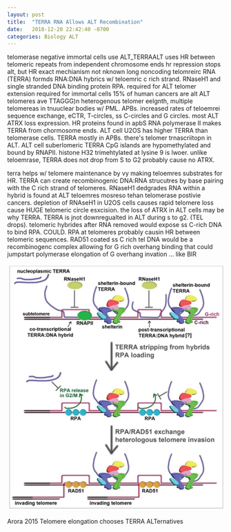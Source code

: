 ```yaml
---
layout: post
title:  "TERRA RNA Allows ALT Recombination"
date:   2018-12-20 22:42:40 -0700
categories: Biology ALT
---
```



telomerase negative immortal cells use ALT_TERRAALT uses HR between telomeric repeats from independent chromosome ends
hr repression stops alt, but HR exact mechianism not nknown
long noncoding telomreirc RNA (TERRA) formds RNA:DNA hybrics w/ teloemric c rich strand.
RNaseH1 and single stranded DNA binding protein RPA. required for ALT
telomer extension required for immortal cells
15% of human cancers are alt
ALT telomeres ave TTAGGG)n
heterogenous telomer eelgnth, multiple telomereas in tnuuclear bodies w/ PML. APBs.
increased rates of teloemrei sequence exchange, eCTR, T-circles, ss C-circles and G circles.
most ALT ATRX loss expression. HR proteins found in apbS
RNA polymerase II makes TERRA from chormosome ends.
ALT cell U2OS has higher TERRA than telomerase cells.
TERRA mostly in APBs.
there's telomer trnascriitopn in ALT.
ALT cell suberlomeric TERRA CpG islands are hypomethylated and bound by RNAPII.
histone H32 trimehtylated at lysine 9 is lwoer.
unlike teloemrase, TERRA does not drop from S to G2 probably cause no ATRX.

terra helps w/ telomere maintenance by vy making teloemres substrates for HR. TERRA can create recombinogenic DNA:RNA strucutres by base pairing with the C rich strand of telomeres.
RNaseH1 dedgrades RNA within a hybrid is found at ALT teloemres
mosreso tehan telomerase postivie cancers.
depletion of RNAseH1 in U2OS cells causes rapid telomere loss cause HUGE telomeric circle esxcision.
the loss of ATRX in ALT cells may be why TERRA.
TERRA is jnot downregualted in ALT during s to g2. (TEL drops).
telomeric hybrides after RNA removed would expose ss C-rich DNA to bind RPA. COULD. RPA at telomeres probably causin HR between telomeric sequences.
RAD51 coated ss C rich tel DNA would be a recombinogenc complex allowing for G rich overhang binding that could jumpstart polymerase elongation of G overhang invation ... like BIR


![ALT_TERRA](/assets/ALT_TERRA/ALT_TERRA.jpg)

Arora 2015 Telomere elongation chooses TERRA ALTernatives
